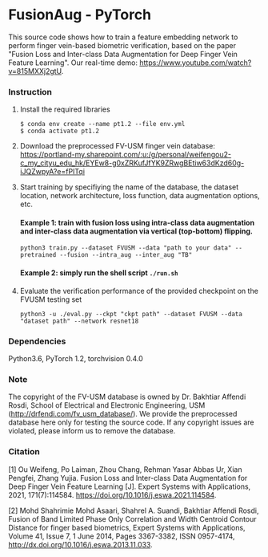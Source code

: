 # FusionAug - PyTorch 

 This source code shows how to train a feature embedding network to perform finger vein-based biometric verification, based on the paper "Fusion Loss and Inter-class Data Augmentation for Deep Finger Vein Feature Learning". Our real-time demo: https://www.youtube.com/watch?v=815MXXj2gtU.


### Instruction
1. Install the required libraries
   ```
   $ conda env create --name pt1.2 --file env.yml
   $ conda activate pt1.2
   ```

2. Download the preprocessed FV-USM finger vein database:
https://portland-my.sharepoint.com/:u:/g/personal/weifengou2-c_my_cityu_edu_hk/EYEw8-g0xZRKufJfYK9ZRwgBEtiw63dKzd60g-iJQZwpyA?e=fPITqi


3. Start training by specifiying the name of the database, the dataset location, network architecture, loss function, data augmentation options, etc. 

   #### Example 1: train with fusion loss using intra-class data augmentation and inter-class data augmentation via vertical (top-bottom) flipping.
   `python3 train.py --dataset FVUSM --data "path to your data" --pretrained --fusion --intra_aug --inter_aug "TB"`
   #### Example 2: simply run the shell script `./run.sh`


4. Evaluate the verification performance of the provided checkpoint on the FVUSM testing set
   
   `python3 -u ./eval.py --ckpt "ckpt path" --dataset FVUSM --data "dataset path" --network resnet18`

### Dependencies
Python3.6, PyTorch 1.2, torchvision 0.4.0

### Note
The copyright of the FV-USM database is owned by Dr. Bakhtiar Affendi Rosdi,
School of Electrical and Electronic Engineering, USM (http://drfendi.com/fv_usm_database/). We provide the preprocessed database here only for testing the source code. If any copyright issues are violated, please inform us to remove the database.  

### Citation
[1] Ou Weifeng, Po Laiman, Zhou Chang, Rehman Yasar Abbas Ur, Xian Pengfei, Zhang Yujia. Fusion Loss and Inter-class Data Augmentation for Deep Finger Vein Feature Learning [J]. Expert Systems with Applications, 2021, 171(7):114584. https://doi.org/10.1016/j.eswa.2021.114584.

[2] Mohd Shahrimie Mohd Asaari, Shahrel A. Suandi, Bakhtiar Affendi Rosdi, Fusion of Band Limited Phase Only Correlation and Width Centroid Contour Distance for finger based biometrics, Expert Systems with Applications, Volume 41, Issue 7, 1 June 2014, Pages 3367-3382, ISSN 0957-4174, http://dx.doi.org/10.1016/j.eswa.2013.11.033.
